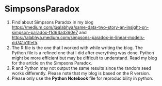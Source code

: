 # SimpsonsParadox
1. Find about Simpsons Paradox in my blog https://medium.com/@alabhya/same-data-two-story-an-insight-on-simpson-paradox-f1d64ad360e7 and https://alabhya.medium.com/simpsons-paradox-in-linear-models-dd741b1ffef5.
2. The R file is the one that I worked with while writing the blog. The Python file is a refined one that I did after everything was done. Python might be more efficient but may be difficult to understand. Read my       blog for the article on the Simpsons Paradox.
3. R and Python may not output the same results since the random seed works differently. Please note that my blog is based on the R version.
4. Please only use the **Python Notebook** file for reproducibility in python. 
